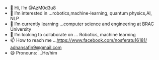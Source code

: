 - 👋 Hi, I’m @AzM0d3u8
- 👀 I’m interested in ...robotics,machine-learning, quantum physics,AI, NLP
- 🌱 I’m currently learning ...computer science and engineering at BRAC University
- 💞️ I’m looking to collaborate on ... Robotics, machine learning 
- 📫 How to reach me ...https://www.facebook.com/nosferatu16181/
                         adnansafin9@gmail.com
- 😄 Pronouns: ...He/him

<!---
AzM0d3u8/AzM0d3u8 is a ✨ special ✨ repository because its `README.md` (this file) appears on your GitHub profile.
You can click the Preview link to take a look at your changes.
--->
